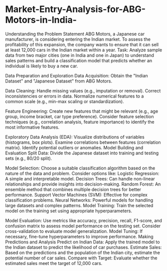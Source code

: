 # Market-Entry-Analysis-for-ABG-Motors-in-India-

Understanding the Problem Statement
ABG Motors, a Japanese car manufacturer, is considering entering the Indian market. To assess the profitability of this expansion, the company wants to ensure that it can sell at least 12,000 cars in the Indian market within a year.
Task: Analyze sample data from two major cities (one in India and one in Japan) to understand sales patterns and build a classification model that predicts whether an individual is likely to buy a new car.

Data Preparation and Exploration
Data Acquisition: Obtain the "Indian Dataset" and "Japanese Dataset" from ABG Motors.

Data Cleaning:
Handle missing values (e.g., imputation or removal).
Correct inconsistencies or errors in data.
Normalize numerical features to a common scale (e.g., min-max scaling or standardization).

Feature Engineering:
Create new features that might be relevant (e.g., age group, income bracket, car type preference).
Consider feature selection techniques (e.g., correlation analysis, feature importance) to identify the most informative features.

Exploratory Data Analysis (EDA):
Visualize distributions of variables (histograms, box plots).
Examine correlations between features (correlation matrix).
Identify potential outliers or anomalies.
Model Building and Evaluation
Split Data: Divide the Japanese dataset into training and testing sets (e.g., 80/20 split).

Model Selection: Choose a suitable classification algorithm based on the nature of the data and problem. Consider options like:
Logistic Regression: A simple and interpretable model.
Decision Trees: Can handle non-linear relationships and provide insights into decision-making.
Random Forest: An ensemble method that combines multiple decision trees for better performance.
Support Vector Machines (SVM): Effective for complex classification problems.
Neural Networks: Powerful models for handling large datasets and complex patterns.
Model Training: Train the selected model on the training set using appropriate hyperparameters.

Model Evaluation:
Use metrics like accuracy, precision, recall, F1-score, and confusion matrix to assess model performance on the testing set.
Consider cross-validation to evaluate model generalization.
Model Tuning: If necessary, fine-tune hyperparameters to improve performance.
Making Predictions and Analysis
Predict on Indian Data: Apply the trained model to the Indian dataset to predict the likelihood of car purchases.
Estimate Sales: Based on the predictions and the population of the Indian city, estimate the potential number of car sales.
Compare with Target: Evaluate whether the estimated sales meet the target of 12,000 cars.


